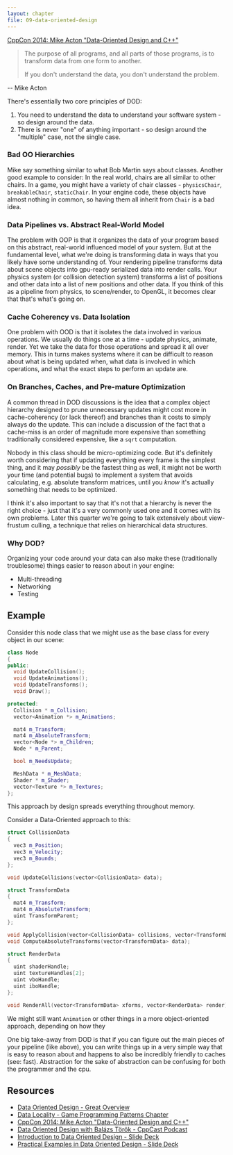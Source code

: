 ```yaml
---
layout: chapter
file: 09-data-oriented-design
---
```




[CppCon 2014: Mike Acton "Data-Oriented Design and C++"](https://www.youtube.com/watch?v=rX0ItVEVjHc)

> The purpose of all programs, and all parts of those programs, is to transform data from one form to another.
>
> If you don't understand the data, you don't understand the problem.
>
-- Mike Acton

There's essentially two core principles of DOD:

1. You need to understand the data to understand your software system - so design around the data.
2. There is never "one" of anything important - so design around the "multiple" case, not the single case.

### Bad OO Hierarchies

Mike say something similar to what Bob Martin says about classes.
Another good example to consider:
In the real world, chairs are all similar to other chairs.
In a game, you might have a variety of chair classes -
`physicsChair`, `breakableChair`, `staticChair`.
In your engine code, these objects have almost nothing in common,
so having them all inherit from `Chair` is a bad idea.

### Data Pipelines vs. Abstract Real-World Model

The problem with OOP is that it organizes the data of your program based on this abstract, real-world influenced model of your system.
But at the fundamental level, what we're doing is transforming data in ways that you likely have some understanding of.
Your rendering pipeline transforms data about scene objects into gpu-ready serialized data into render calls.
Your physics system (or collision detection system) transforms a list of positions and other data into a list of new positions and other data.
If you think of this as a pipeline from physics, to scene/render, to OpenGL, it becomes clear that that's what's going on.

### Cache Coherency vs. Data Isolation

One problem with OOD is that it isolates the data involved in various operations.
We usually do things one at a time - update physics, animate, render.
Yet we take the data for those operations and spread it all over memory.
This in turns makes systems where it can be difficult to reason about what is being updated when,
what data is involved in which operations,
and what the exact steps to perform an update are.

### On Branches, Caches, and Pre-mature Optimization

A common thread in DOD discussions is the idea that a complex object hierarchy designed to prune unnecessary updates
might cost more in cache-coherency (or lack thereof) and branches than it costs to simply always do the update.
This can include a discussion of the fact that a cache-miss is an order of magnitude more expensive than something
traditionally considered expensive, like a `sqrt` computation.

Nobody in this class should be micro-optimizing code.
But it's definitely worth considering that if updating everything every frame is the simplest thing,
and it may *possibly* be the fastest thing as well,
it might not be worth your time (and potential bugs) to implement a system that avoids calculating, e.g. absolute transform matrices,
until you *know* it's actually something that needs to be optimized.

I think it's also important to say that it's not that a hierarchy is never the right choice -
just that it's a very commonly used one and it comes with its own problems.
Later this quarter we're going to talk extensively about view-frustum culling, a technique that relies on hierarchical data structures.

### Why DOD?

Organizing your code around your data can also make these (traditionally troublesome) things easier to reason about in your engine:

- Multi-threading
- Networking
- Testing



## Example

Consider this node class that we might use as the base class for every object in our scene:

```cpp
class Node
{
public:
  void UpdateCollision();
  void UpdateAnimations();
  void UpdateTransforms();
  void Draw();

protected:
  Collision * m_Collision;
  vector<Animation *> m_Animations;

  mat4 m_Transform;
  mat4 m_AbsoluteTransform;
  vector<Node *> m_Children;
  Node * m_Parent;

  bool m_NeedsUpdate;

  MeshData * m_MeshData;
  Shader * m_Shader;
  vector<Texture *> m_Textures;
};
```

This approach by design spreads everything throughout memory.

Consider a Data-Oriented approach to this:

```cpp
struct CollisionData
{
  vec3 m_Position;
  vec3 m_Velocity;
  vec3 m_Bounds;
};

void UpdateCollisions(vector<CollisionData> data);

struct TransformData
{
  mat4 m_Transform;
  mat4 m_AbsoluteTransform;
  uint TransformParent;
};

void ApplyCollision(vector<CollisionData> collisions, vector<TransformData> xforms)
void ComputeAbsoluteTransforms(vector<TransformData> data);

struct RenderData
{
  uint shaderHandle;
  uint textureHandles[2];
  uint vboHandle;
  uint iboHandle;
};

void RenderAll(vector<TransformData> xforms, vector<RenderData> render);
```

We might still want `Animation` or other things in a more object-oriented approach,
depending on how they

One big take-away from DOD is that if you can figure out the main pieces of your pipeline (like above),
you can write things up in a very simple way that is easy to reason about and happens to also be incredibly friendly to caches (see: fast).
Abstraction for the sake of abstraction can be confusing for both the programmer and the cpu.



## Resources

- [Data Oriented Design - Great Overview](http://gamesfromwithin.com/data-oriented-design)
- [Data Locality - Game Programming Patterns Chapter](http://gameprogrammingpatterns.com/data-locality.html)
- [CppCon 2014: Mike Acton "Data-Oriented Design and C++"](https://www.youtube.com/watch?v=rX0ItVEVjHc)
- [Data Oriented Design with Balázs Török - CppCast Podcast](https://cppcast.com/2018/01/balazs-torok/)
- [Introduction to Data Oriented Design - Slide Deck](http://www.dice.se/wp-content/uploads/2014/12/Introduction_to_Data-Oriented_Design.pdf)
- [Practical Examples in Data Oriented Design - Slide Deck](https://docs.google.com/presentation/d/17Bzle0w6jz-1ndabrvC5MXUIQ5jme0M8xBF71oz-0Js/present#slide=id.i0)
